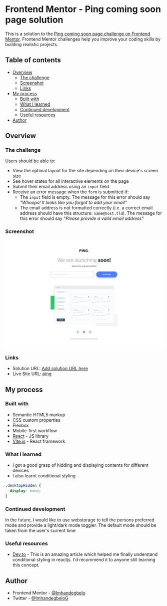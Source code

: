 # Frontend Mentor - Ping coming soon page solution

This is a solution to the [Ping coming soon page challenge on Frontend Mentor](https://www.frontendmentor.io/challenges/ping-single-column-coming-soon-page-5cadd051fec04111f7b848da). Frontend Mentor challenges help you improve your coding skills by building realistic projects. 

## Table of contents

- [Overview](#overview)
  - [The challenge](#the-challenge)
  - [Screenshot](#screenshot)
  - [Links](#links)
- [My process](#my-process)
  - [Built with](#built-with)
  - [What I learned](#what-i-learned)
  - [Continued development](#continued-development)
  - [Useful resources](#useful-resources)
- [Author](#author)

## Overview

### The challenge

Users should be able to:

- View the optimal layout for the site depending on their device's screen size
- See hover states for all interactive elements on the page
- Submit their email address using an `input` field
- Receive an error message when the `form` is submitted if:
	- The `input` field is empty. The message for this error should say *"Whoops! It looks like you forgot to add your email"*
	- The email address is not formatted correctly (i.e. a correct email address should have this structure: `name@host.tld`). The message for this error should say *"Please provide a valid email address"*

### Screenshot

![Screenshot](./Ping.png)

### Links

- Solution URL: [Add solution URL here](https://your-solution-url.com)
- Live Site URL: [ping](https://imhandegbelo.github.io/ping/)

## My process

### Built with

- Semantic HTML5 markup
- CSS custom properties
- Flexbox
- Mobile-first workflow
- [React](https://reactjs.org/) - JS library
- [Vite.js](https://vitejs.dev/) - React framework

### What I learned

- I got a good grasp of hidding and displaying contents for different devices
- I also learnt conditional styling

```css
.desktopHidden {
  display: none;
}
```

### Continued development

In the future, I would like to use webstorage to tell the persons preferred mode and provide a light/dark mode toggler.
The default mode should be taken from the user's current time

### Useful resources

- [Dev.to](https://dev.to/salehmubashar/conditional-styling-in-reactjs-3h52) - This is an amazing article which helped me finally understand conditional styling in reactjs. I'd recommend it to anyone still learning this concept.

## Author

- Frontend Mentor - [@Imhandegbelo](https://www.frontendmentor.io/profile/Imhandegbelo)
- Twitter - [@ImhandegbeloG](https://www.twitter.com/ImhandegbeloG)
